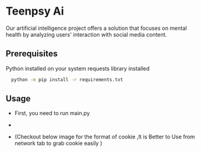 # Teenpsy Ai
Our artificial intelligence project offers a solution that focuses on mental health by analyzing users' interaction with social media content.


## Prerequisites

Python installed on your system
requests library installed 
```bash
  python -m pip install -r requirements.txt

```


## Usage

* First, you need to run main.py 

* 

* (Checkout below image for the format of cookie ,It is Better to Use from network tab to grab cookie easily )
